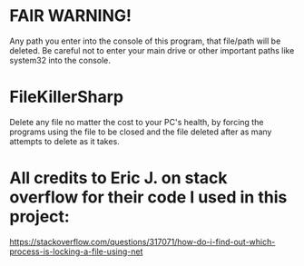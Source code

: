 # FAIR WARNING!
Any path you enter into the console of this program, that file/path will be deleted.
Be careful not to enter your main drive or other important paths like system32 into the console.

# FileKillerSharp
Delete any file no matter the cost to your PC's health, by forcing the programs using the file to be closed and the file deleted after as many attempts to delete as it takes.

# All credits to Eric J. on stack overflow for their code I used in this project:
https://stackoverflow.com/questions/317071/how-do-i-find-out-which-process-is-locking-a-file-using-net
